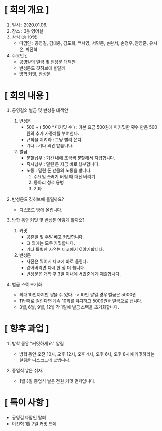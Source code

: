 # [ 회의 개요 ]
1. 일시 : 2020.01.06.
2. 장소 : 3층 영어실
3. 참석 (총 10명)
    - 따맘인 : 공영길, 김대웅, 김도희, 백서영, 서민준, 손완서, 손정우, 안영준, 유시온, 이진혁
4. 주요안건
    - 공영길의 벌금 및 반성문 대책안
    - 반성문도 깃허브에 올릴까
    - 방학 커밋, 반성문

# [ 회의 내용 ]
1. 공영길의 벌금 및 반성문 대책안
    1) 반성문
        - 500 + ( 500 * 미커밋 수 ) : 기본 요금 500원에 미커밋한 횟수 만큼 500원의 추가 가중치를 부여한다.
        - 규칙을 지켜라 : 그냥 빨리 쓴다.
        - 기타 : 기타 의견 받습니다.
    2) 벌금
        - 분할납부 : 기간 내에 조금씩 분할해서 지급합니다.
        - 즉시납부 : 밀린 돈 지금 바로 납부합니다.
        - 노동 : 밀린 돈 만큼의 노동을 합니다.
            1) 수요일 쓰레기 버릴 때 대신 버리기
            2) 동아리 청소 용병
            3) 기타  

2. 반성문도 깃허브에 올릴까요?
    - 디스코드 방에 올립니다.
  
3. 방학 동안 커밋 및 반성문 어떻게 할까요?
    1) 커밋
        - 공휴일 및 주말 빼고 커밋합니다.
        - 그 외에는 모두 커밋합니다.
        - 기타 특별한 사유는 디코에서 이야기합니다.
    2) 반성문
        - 사진은 찍어서 디코에 바로 올린다.
        - 잃어버리면 다시 한 장 더 씁니다.
        - 반성문은 개학 후 3일 이내에 서민준에게 제출합니다.

4. 벌금 스택 초기화
    - 최대 10번까지만 쌓을 수 있다. -> 10번 쌓일 경우 벌금은 5000원
    - 11번째로 걸린다면 계속 10회를 유지하고 5000원을 벌금으로 냅니다.
    - 3월, 6월, 9월, 12월 각 1일에 벌금 스택을 초기화합니다.

# [ 향후 과업 ]
1. 방학 동안 "커밋하세요." 알림
    - 방학 동안 오전 10시, 오후 12시, 오후 4시, 오후 6시, 오후 8시에 커밋하라는 알림을 디스코드에 보냅니다.

2. 종업식 날은 쉬자.
    - 1월 8일 종업식 날은 전원 커밋 면제입니다.

# [ 특이 사항 ]

- 공영길 따맘인 탈퇴
- 이진혁 1월 7일 커밋 면제